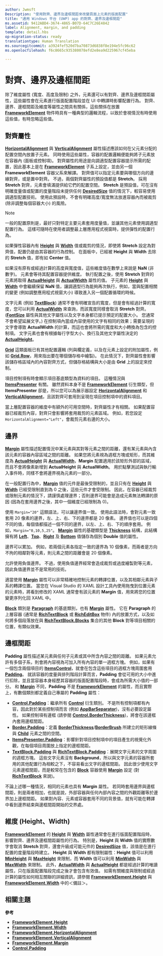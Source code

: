 ```yaml
---
author: Jwmsft
Description: "使用對齊、邊界及邊框間距來改變頁面上元素的版面配置"
title: "通用 Windows 平台 (UWP) app 的對齊、邊界及邊框間距"
ms.assetid: 9412ABD4-3674-4865-B07D-64C7C26E4842
label: Alignment, margin, and padding
template: detail.hbs
op-migration-status: ready
translationtype: Human Translation
ms.sourcegitcommit: a3924fef520d7ba70873d6838f8e194e5fc96c62
ms.openlocfilehash: f6c8665c935380078efd2e8ea9d225967cf45eba

---
```

# <a name="alignment-margin-and-padding"></a>對齊、邊界及邊框間距

除了維度屬性 (寬度、高度及限制) 之外，元素還可以有對齊、邊界及邊框間距屬性，這些屬性會在元素進行版面配置階段並在 UI 中轉譯時影響配置行為。 對齊、邊界、邊框間距及維度等屬性之間具有關係，這些關係在放置 [**FrameworkElement**](https://msdn.microsoft.com/library/windows/apps/br208706) 物件時具有一種典型的邏輯流程，以致於會視情況有時使用這些值，有時忽略這些值。

## <a name="alignment-properties"></a>對齊屬性

[**HorizontalAlignment**](https://msdn.microsoft.com/library/windows/apps/br208720) 與 [**VerticalAlignment**](https://msdn.microsoft.com/library/windows/apps/br208749) 屬性描述應該如何在父元素分配的配置空間內放置子元素。 同時使用這些屬性，容器的配置邏輯便能夠將子元素放在容器內 (面板或控制項)。 對齊屬性的用途是向調適型配置容器提示所需的配置，因此基本上是在 [**FrameworkElement**](https://msdn.microsoft.com/library/windows/apps/br208706) 子系上設定，並由另一個 **FrameworkElement** 容器父系來解譯。 對齊值可以指定元素要與哪個方向的邊緣對齊，或是置中對齊。 不過，兩個對齊屬性的預設值都是 **Stretch**。 採用 **Stretch** 對齊，元素會填滿提供給它們的配置空間。 **Stretch** 是預設值，可在沒有明確度量值或配置的度量階段未提供任何 [**DesiredSize**](https://msdn.microsoft.com/library/windows/apps/br208921) 值的情況下，較容易使用調適型配置技術。 使用此預設時，不會有明確高度/寬度無法放進容器內而被裁剪 (除非調整每個容器大小) 的風險。

> [!NOTE]
> 一般的配置原則是，最好只對特定主要元素套用度量值，並讓其他元素使用調適型配置行為。 這樣可隨時在使用者調整最上層應用程式視窗時，提供彈性的配置行為。

 
如果彈性容器內有 [**Height**](https://msdn.microsoft.com/library/windows/apps/br208718) 與 [**Width**](https://msdn.microsoft.com/library/windows/apps/br208751) 值或裁剪的情況，即使將 **Stretch** 設定為對齊值，配置仍是由其容器的行為控制。 在面板中，已經被 **Height** 與 **Width** 去除的 **Stretch** 值，即有如 **Center** 值。

如果沒有原有或經過計算的高度與寬度值，這些維度值在數學上來說是 **NaN** (非數字)。 元素會等待其配置容器提供維度。 執行配置之後，使用 **Stretch** 對齊的元素將取得 [**ActualHeight**](https://msdn.microsoft.com/library/windows/apps/br208707) 與 [**ActualWidth**](https://msdn.microsoft.com/library/windows/apps/br208709) 屬性的值。 子元素的 [**Height**](https://msdn.microsoft.com/library/windows/apps/br208718) 與 [**Width**](https://msdn.microsoft.com/library/windows/apps/br208751) 中會繼續保留 **NaN** 值，讓調適型行為能夠再次執行，例如，當與配置相關的變更 (例如調整應用程式視窗大小) 導致進入另一個配置循環的時候。

文字元素 (例如 [**TextBlock**](https://msdn.microsoft.com/library/windows/apps/br209652)) 通常不會有明確宣告的寬度，但是會有經過計算的寬度，您可以利用 [**ActualWidth**](https://msdn.microsoft.com/library/windows/apps/br208709) 來查詢，而該寬度同樣會取消 **Stretch** 對齊。 ([**FontSize**](https://msdn.microsoft.com/library/windows/apps/br209657) 屬性與其他文字屬性以及文字本身都已提示預定的配置大小。 您通常不會希望延展文字。) 在控制項內當成內容使用的文字有相同的效果；需要呈現的文字會導致 **ActualWidth** 的計算，而這也會將所需的寬度和大小轉換為包含的控制項。 文字元素也會有根據每行字型大小、換行及其他文字屬性決定的 [**ActualHeight**](https://msdn.microsoft.com/library/windows/apps/br208707)。

[**Grid**](https://msdn.microsoft.com/library/windows/apps/br242704) 這類面板已有其他配置邏輯 (列與欄定義，以及在元素上設定的附加屬性，例如 [**Grid.Row**](https://msdn.microsoft.com/library/windows/apps/hh759795)，用來指出要在哪個儲存格中繪製)。 在此情況下，對齊屬性會影響該儲存格區域內的內容對齊方式，但儲存格結構與大小是由 **Grid** 上的設定來控制。

項目控制項有時會顯示項目基底類型為資料的項目。 這種情況與 [**ItemsPresenter**](https://msdn.microsoft.com/library/windows/apps/br242843) 有關。 雖然資料本身不是 [**FrameworkElement**](https://msdn.microsoft.com/library/windows/apps/br208706) 衍生類型，但 **ItemsPresenter** 卻是，所以您可以為展示器設定 [**HorizontalAlignment**](https://msdn.microsoft.com/library/windows/apps/br208720) 和 [**VerticalAlignment**](https://msdn.microsoft.com/library/windows/apps/br208749)，且該對齊可套用到呈現在項目控制項中的資料項目。

當上層配置容器的維度中有額外的可用空間時，對齊屬性才有相關。 如果配置容器已經裁剪內容，對齊只會影響將套用裁剪的元素區域。 例如，若您設定 `HorizontalAlignment="Left"`，會裁剪元素右邊的大小。

## <a name="margin"></a>邊界

[**Margin**](https://msdn.microsoft.com/library/windows/apps/br208724) 屬性描述配置情況中某元素與其對等元素之間的距離，還有某元素與內含該元素的容器內容區域之間的距離。 如果您將元素視為週框方塊或矩形，而其維度為 [**ActualHeight**](https://msdn.microsoft.com/library/windows/apps/br208707) 與 [**ActualWidth**](https://msdn.microsoft.com/library/windows/apps/br208709)，**Margin** 配置適用於該矩形外部的區域，而且不會將像素新增到 **ActualHeight** 與 **ActualWidth**。 用於點擊測試與執行輸入事件時，同樣不會將邊界視為元素的一部分。

在一般配置行為中，[**Margin**](https://msdn.microsoft.com/library/windows/apps/br208724) 值的元件是最後受限制的，並且只有在 [**Height**](https://msdn.microsoft.com/library/windows/apps/br208718) 與 [**Width**](https://msdn.microsoft.com/library/windows/apps/br208751) 已經受限制直到為 0 之後，這些元件才會受限制。 因此，在容器已經裁剪或限制元素的情況下，請謹慎處理邊界；否則邊界可能會是造成元素無法轉譯的原因 (因為在套用邊界之後，其中一個維度已經限制為 0)。

使用 `Margin="20"` 這類語法，可以讓邊界值一致。 使用此語法時，會對元素一致套用 20 像素的邊界，左、上、右、下的邊界都是 20 像素。 邊界值也可以是四個不同的值，每個值都描述一個不同的邊界，以左、上、右、下的順序套用。 例如，`Margin="0,10,5,25"`。 [**Margin**](https://msdn.microsoft.com/library/windows/apps/br208724) 屬性的基礎類型是 [**Thickness**](https://msdn.microsoft.com/library/windows/apps/br208864) 結構，此結構擁有將 [**Left**](https://msdn.microsoft.com/library/windows/apps/hh673893)、[**Top**](https://msdn.microsoft.com/library/windows/apps/hh673840)、[**Right**](https://msdn.microsoft.com/library/windows/apps/hh673881) 及 [**Bottom**](https://msdn.microsoft.com/library/windows/apps/hh673775) 值儲存為個別 **Double** 值的屬性。

邊界可以累加。 例如，若兩個元素各指定一致的邊界為 10 個像素，而兩者是方向不拘的相鄰對等元素，則元素之間的距離會是 20 個像素。

允許使用負值邊界。 不過，使用負值邊界經常會造成裁剪或過度繪製對等元素，因此負值邊界並不是常用的技術。

適當使用 [**Margin**](https://msdn.microsoft.com/library/windows/apps/br208724) 屬性可以非常精確地控制元素的轉譯位置，以及其相鄰元素與子系的轉譯位置。 當您在 Visual Studio 的 XAML 設計工具內使用拖曳到位置元素的元素時，將看到修改的 XAML 通常會有該元素的 **Margin** 值，用來將您的位置變更序列化回 XAML 中。

[**Block**](https://msdn.microsoft.com/library/windows/apps/br244379) 類別是 [**Paragraph**](https://msdn.microsoft.com/library/windows/apps/br244503) 的基底類別，也有 [**Margin**](https://msdn.microsoft.com/library/windows/apps/jj191725) 屬性。 它在 **Paragraph** 的上層容器 (通常是 [**RichTextBlock**](https://msdn.microsoft.com/library/windows/apps/br227565) 或 [**RichEditBox**](https://msdn.microsoft.com/library/windows/apps/br227548) 物件) 內的放置方式，以及如何將多個段落放在與 [**RichTextBlock.Blocks**](https://msdn.microsoft.com/library/windows/apps/br244347) 集合的其他 **Block** 對等項目相關的位置，有類似效果。

## <a name="padding"></a>邊框間距

**Padding** 屬性描述某元素與任何子元素或其中所含內容之間的距離。 如果元素允許有多個子系，則會將內容視為可加入所有內容的單一週框方塊。 例如，如果有一個包含兩個項目的 [**ItemsControl**](https://msdn.microsoft.com/library/windows/apps/br242803)，就會在包含這些項目的週框方塊周圍套用 [**Padding**](https://msdn.microsoft.com/library/windows/apps/br209459)。 就該容器的度量與排列階段計算而言，**Padding** 會從可用的大小中進行扣除，並且當容器本身經歷其容器的版面配置階段時，會成為所需大小值的一部分。 和 [**Margin**](https://msdn.microsoft.com/library/windows/apps/br208724) 不同，**Padding** 不是 [**FrameworkElement**](https://msdn.microsoft.com/library/windows/apps/br208706) 的屬性，而且實際上，有數個類別都定義自己專屬的 **Padding** 屬性：

-   [**Control.Padding**](https://msdn.microsoft.com/library/windows/apps/br209459)：繼承所有 [**Control**](https://msdn.microsoft.com/library/windows/apps/br209390) 衍生類別。 不是所有控制項都有內容，因此對於某些控制項而言 (例如 [**AppBarSeparator**](https://msdn.microsoft.com/library/windows/apps/dn279268))，沒有必要設定屬性。 如果控制項有邊框 (請參閱 [**Control.BorderThickness**](https://msdn.microsoft.com/library/windows/apps/br209399))，將會在該邊框內套用邊框間距。
-   [**Border.Padding**](https://msdn.microsoft.com/library/windows/apps/br209263)：定義 [**BorderThickness**](https://msdn.microsoft.com/library/windows/apps/br209256)/[**BorderBrush**](https://msdn.microsoft.com/library/windows/apps/br209254) 所建立的矩形線條與 [**Child**](https://msdn.microsoft.com/library/windows/apps/br209258) 元素之間的空間。
-   [**ItemsPresenter.Padding**](https://msdn.microsoft.com/library/windows/apps/hh968021)：影響針對項目控制項中的項目產生的視覺化外觀，在每個項目周圍放上指定的邊框間距。
-   [**TextBlock.Padding**](https://msdn.microsoft.com/library/windows/apps/br209673) 與 [**RichTextBlock.Padding**](https://msdn.microsoft.com/library/windows/apps/br227596)：展開文字元素的文字周圍的週框方塊。 這些文字元素沒有 **Background**，所以與文字元素的容器所套用的其他配置行為相較之下，不容易看出文字的邊框間距。 因此很少使用文字元素邊框間距，而是較常在包含的 [**Block**](https://msdn.microsoft.com/library/windows/apps/jj191725) 容器使用 [**Margin**](https://msdn.microsoft.com/library/windows/apps/br244379) 設定 (對 [**RichTextBlock**](https://msdn.microsoft.com/library/windows/apps/br227565) 來說)。

不論上述哪一種情況，相同的元素也具有 **Margin** 屬性。 若同時套用邊界與邊框間距，則是兩者相加，也就是說，外部容器與任何內部內容之間的外觀距離等於邊界加上邊框間距。 如果對內容、元素或容器套用不同的背景值，就有可能在轉譯中看到邊界結束與邊框間距開始的交界處。

## <a name="dimensions-height-width"></a>維度 (Height、Width)

[**FrameworkElement**](https://msdn.microsoft.com/library/windows/apps/br208718) 的 [**Height**](https://msdn.microsoft.com/library/windows/apps/br208751) 與 [**Width**](https://msdn.microsoft.com/library/windows/apps/br208706) 屬性通常會在進行版面配置階段時，影響對齊、邊界及邊框間距屬性的行為。 特別是，**Height** 與 **Width** 值的實際數字會取消 **Stretch** 對齊，還會升級成可能元件的 [**DesiredSize**](https://msdn.microsoft.com/library/windows/apps/br208921) 值，該值是在進行配置的度量階段時建立。 **Height** 與 **Width** 都有限制屬性：**Height** 值可以利用 [**MinHeight**](https://msdn.microsoft.com/library/windows/apps/br208731) 與 [**MaxHeight**](https://msdn.microsoft.com/library/windows/apps/br208726) 來限制，而 **Width** 值可以利用 [**MinWidth**](https://msdn.microsoft.com/library/windows/apps/br208733) 與 [**MaxWidth**](https://msdn.microsoft.com/library/windows/apps/br208728) 來限制。 此外，[**ActualWidth**](https://msdn.microsoft.com/library/windows/apps/br208709) 與 [**ActualHeight**](https://msdn.microsoft.com/library/windows/apps/br208707) 都是經過計算的唯讀屬性，只在版面配置階段完成之後才會包含有效值。 如需有關維度與限制或經過計算的屬性如何相互關聯的詳細資訊，請參閱 [**FrameworkElement.Height**](https://msdn.microsoft.com/library/windows/apps/br208718) 與 [**FrameworkElement.Width**](https://msdn.microsoft.com/library/windows/apps/br208751) 中的＜備註＞。

## <a name="related-topics"></a>相關主題

**參考**

* [**FrameworkElement.Height**](https://msdn.microsoft.com/library/windows/apps/br208718)
* [**FrameworkElement.Width**](https://msdn.microsoft.com/library/windows/apps/br208751)
* [**FrameworkElement.HorizontalAlignment**](https://msdn.microsoft.com/library/windows/apps/br208720)
* [**FrameworkElement.VerticalAlignment**](https://msdn.microsoft.com/library/windows/apps/br208749)
* [**FrameworkElement.Margin**](https://msdn.microsoft.com/library/windows/apps/br208724)
* [**Control.Padding**](https://msdn.microsoft.com/library/windows/apps/br209459)



<!--HONumber=Dec16_HO2-->


